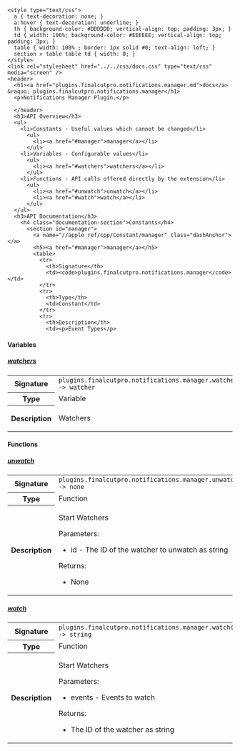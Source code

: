     <style type="text/css">
      a { text-decoration: none; }
      a:hover { text-decoration: underline; }
      th { background-color: #DDDDDD; vertical-align: top; padding: 3px; }
      td { width: 100%; background-color: #EEEEEE; vertical-align: top; padding: 3px; }
      table { width: 100% ; border: 1px solid #0; text-align: left; }
      section > table table td { width: 0; }
    </style>
    <link rel="stylesheet" href="../../css/docs.css" type="text/css" media="screen" />
    <header>
      <h1><a href="plugins.finalcutpro.notifications.manager.md">docs</a> &raquo; plugins.finalcutpro.notifications.manager</h1>
      <p>Notifications Manager Plugin.</p>

      </header>
      <h3>API Overview</h3>
      <ul>
        <li>Constants - Useful values which cannot be changed</li>
          <ul>
            <li><a href="#manager">manager</a></li>
          </ul>
        <li>Variables - Configurable values</li>
          <ul>
            <li><a href="#watchers">watchers</a></li>
          </ul>
        <li>Functions - API calls offered directly by the extension</li>
          <ul>
            <li><a href="#unwatch">unwatch</a></li>
            <li><a href="#watch">watch</a></li>
          </ul>
      </ul>
      <h3>API Documentation</h3>
        <h4 class="documentation-section">Constants</h4>
          <section id="manager">
            <a name="//apple_ref/cpp/Constant/manager" class="dashAnchor"></a>
            <h5><a href="#manager">manager</a></h5>
            <table>
              <tr>
                <th>Signature</th>
                <td><code>plugins.finalcutpro.notifications.manager</code></td>
              </tr>
              <tr>
                <th>Type</th>
                <td>Constant</td>
              </tr>
              <tr>
                <th>Description</th>
                <td><p>Event Types</p>
</td>
              </tr>
            </table>
          </section>
        <h4 class="documentation-section">Variables</h4>
          <section id="watchers">
            <a name="//apple_ref/cpp/Variable/watchers" class="dashAnchor"></a>
            <h5><a href="#watchers">watchers</a></h5>
            <table>
              <tr>
                <th>Signature</th>
                <td><code>plugins.finalcutpro.notifications.manager.watchers -&gt; watcher</code></td>
              </tr>
              <tr>
                <th>Type</th>
                <td>Variable</td>
              </tr>
              <tr>
                <th>Description</th>
                <td><p>Watchers</p>
</td>
              </tr>
            </table>
          </section>
        <h4 class="documentation-section">Functions</h4>
          <section id="unwatch">
            <a name="//apple_ref/cpp/Function/unwatch" class="dashAnchor"></a>
            <h5><a href="#unwatch">unwatch</a></h5>
            <table>
              <tr>
                <th>Signature</th>
                <td><code>plugins.finalcutpro.notifications.manager.unwatch(id) -&gt; none</code></td>
              </tr>
              <tr>
                <th>Type</th>
                <td>Function</td>
              </tr>
              <tr>
                <th>Description</th>
                <td><p>Start Watchers</p>
<p>Parameters:</p>
<ul>
<li>id - The ID of the watcher to unwatch as string</li>
</ul>
<p>Returns:</p>
<ul>
<li>None</li>
</ul>
</td>
              </tr>
            </table>
          </section>
          <section id="watch">
            <a name="//apple_ref/cpp/Function/watch" class="dashAnchor"></a>
            <h5><a href="#watch">watch</a></h5>
            <table>
              <tr>
                <th>Signature</th>
                <td><code>plugins.finalcutpro.notifications.manager.watch(event) -&gt; string</code></td>
              </tr>
              <tr>
                <th>Type</th>
                <td>Function</td>
              </tr>
              <tr>
                <th>Description</th>
                <td><p>Start Watchers</p>
<p>Parameters:</p>
<ul>
<li>events - Events to watch</li>
</ul>
<p>Returns:</p>
<ul>
<li>The ID of the watcher as string</li>
</ul>
</td>
              </tr>
            </table>
          </section>
